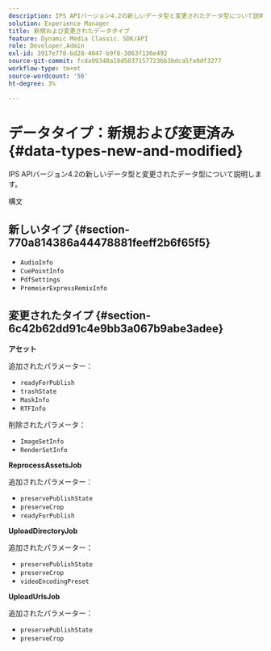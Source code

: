 ```yaml
---
description: IPS APIバージョン4.2の新しいデータ型と変更されたデータ型について説明します。
solution: Experience Manager
title: 新規および変更されたデータタイプ
feature: Dynamic Media Classic、SDK/API
role: Developer,Admin
exl-id: 3917e778-bd28-4047-b9f8-3063f136e492
source-git-commit: fcda99340a18d5037157723bb3bdca5fa9df3277
workflow-type: tm+mt
source-wordcount: '56'
ht-degree: 3%

---
```


# データタイプ：新規および変更済み{#data-types-new-and-modified}

IPS APIバージョン4.2の新しいデータ型と変更されたデータ型について説明します。

構文

## 新しいタイプ {#section-770a814386a44478881feeff2b6f65f5}

* `AudioInfo`
* `CuePointInfo`
* `PdfSettings`
* `PremeierExpressRemixInfo`

## 変更されたタイプ {#section-6c42b62dd91c4e9bb3a067b9abe3adee}

**アセット**

追加されたパラメーター：

* `readyForPublish`
* `trashState`
* `MaskInfo`
* `RTFInfo`

削除されたパラメータ：

* `ImageSetInfo`
* `RenderSetInfo`

**ReprocessAssetsJob**

追加されたパラメーター：

* `preservePublishState`
* `preserveCrop`
* `readyForPublish`

**UploadDirectoryJob**

追加されたパラメーター：

* `preservePublishState`
* `preserveCrop`
* `videoEncodingPreset`

**UploadUrlsJob**

追加されたパラメーター：

* `preservePublishState`
* `preserveCrop`
